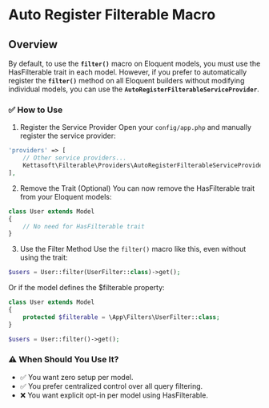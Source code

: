 # Auto Register Filterable Macro

## Overview

By default, to use the **`filter()`** macro on Eloquent models, you must use the HasFilterable trait in each model. However, if you prefer to automatically register the **`filter()`** method on all Eloquent builders without modifying individual models, you can use the **`AutoRegisterFilterableServiceProvider`**.

### ✅ How to Use

1. Register the Service Provider
   Open your `config/app.php` and manually register the service provider:

```php
'providers' => [
    // Other service providers...
    Kettasoft\Filterable\Providers\AutoRegisterFilterableServiceProvider::class,
],
```

2. Remove the Trait (Optional)
   You can now remove the HasFilterable trait from your Eloquent models:

```php
class User extends Model
{
    // No need for HasFilterable trait
}
```

3. Use the Filter Method
   Use the `filter()` macro like this, even without using the trait:

```php
$users = User::filter(UserFilter::class)->get();
```

Or if the model defines the $filterable property:

```php
class User extends Model
{
    protected $filterable = \App\Filters\UserFilter::class;
}

$users = User::filter()->get();
```

### ⚠️ When Should You Use It?

-   ✅ You want zero setup per model.
-   ✅ You prefer centralized control over all query filtering.
-   ❌ You want explicit opt-in per model using HasFilterable.
